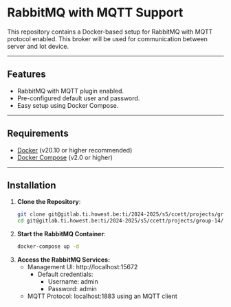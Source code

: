 # RabbitMQ with MQTT Support

This repository contains a Docker-based setup for RabbitMQ with MQTT protocol enabled. This broker will be used for communication between server and Iot device.

---

## Features

- RabbitMQ with MQTT plugin enabled.
- Pre-configured default user and password.
- Easy setup using Docker Compose.

---

## Requirements

- [Docker](https://www.docker.com/) (v20.10 or higher recommended)
- [Docker Compose](https://docs.docker.com/compose/) (v2.0 or higher)

---

## Installation

1. **Clone the Repository**:
   ```bash
   git clone git@gitlab.ti.howest.be:ti/2024-2025/s5/ccett/projects/group-14/rabbitmq-broker.git
   cd git@gitlab.ti.howest.be:ti/2024-2025/s5/ccett/projects/group-14/rabbitmq-broker.git
   ```
2. **Start the RabbitMQ Container**:
   ```bash
   docker-compose up -d
   ```
3. **Access the RabbitMQ Services:**
    - Management UI: http://localhost:15672
        - Default credentials:
            - Username: admin
            - Password: admin
    - MQTT Protocol: localhost:1883 using an MQTT client
